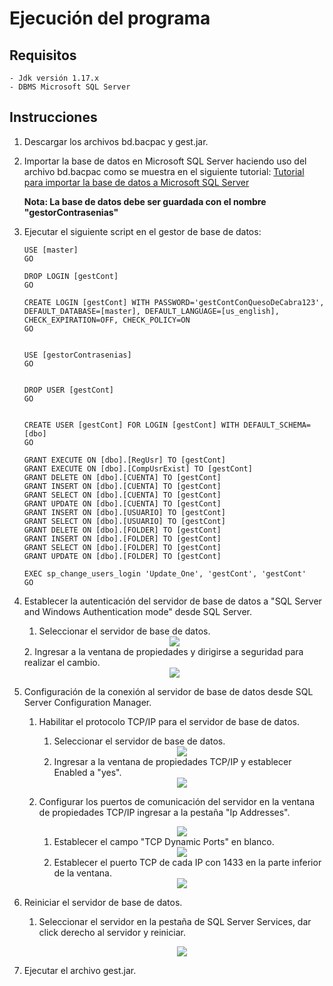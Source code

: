 # Ejecución del programa

## Requisitos
    - Jdk versión 1.17.x
    - DBMS Microsoft SQL Server
   
## Instrucciones

1.  Descargar los archivos bd.bacpac y gest.jar.

2.  Importar la base de datos en Microsoft SQL Server haciendo uso del archivo bd.bacpac como se muestra en el siguiente tutorial:
    [Tutorial para importar la base de datos a Microsoft SQL Server](https://youtu.be/XLzV_gagkZc?t=182)
    
    **Nota: La base de datos debe ser guardada con el nombre "gestorContrasenias"** 
3.  Ejecutar el siguiente script en el gestor de base de datos:

    ```
    USE [master]
    GO

    DROP LOGIN [gestCont]
    GO

    CREATE LOGIN [gestCont] WITH PASSWORD='gestContConQuesoDeCabra123', DEFAULT_DATABASE=[master], DEFAULT_LANGUAGE=[us_english], CHECK_EXPIRATION=OFF, CHECK_POLICY=ON
    GO


    USE [gestorContrasenias]
    GO


    DROP USER [gestCont]
    GO


    CREATE USER [gestCont] FOR LOGIN [gestCont] WITH DEFAULT_SCHEMA=[dbo]
    GO

    GRANT EXECUTE ON [dbo].[RegUsr] TO [gestCont]
    GRANT EXECUTE ON [dbo].[CompUsrExist] TO [gestCont]
    GRANT DELETE ON [dbo].[CUENTA] TO [gestCont]
    GRANT INSERT ON [dbo].[CUENTA] TO [gestCont]
    GRANT SELECT ON [dbo].[CUENTA] TO [gestCont]
    GRANT UPDATE ON [dbo].[CUENTA] TO [gestCont]
    GRANT INSERT ON [dbo].[USUARIO] TO [gestCont]
    GRANT SELECT ON [dbo].[USUARIO] TO [gestCont]
    GRANT DELETE ON [dbo].[FOLDER] TO [gestCont]
    GRANT INSERT ON [dbo].[FOLDER] TO [gestCont]
    GRANT SELECT ON [dbo].[FOLDER] TO [gestCont]
    GRANT UPDATE ON [dbo].[FOLDER] TO [gestCont]

    EXEC sp_change_users_login 'Update_One', 'gestCont', 'gestCont'
    GO
    ```

4. Establecer la autenticación del servidor de base de datos a "SQL Server and Windows Authentication mode" desde SQL Server.

    1. Seleccionar el servidor de base de datos.
    <div align = "center"><img src = "Images/ServidorEnDMBS.PNG"></div>
    2. Ingresar a la ventana de propiedades y dirigirse a seguridad para realizar el cambio.
    <div align = "center"><img src = "Images/SeguridadServer.PNG"></div>

5. Configuración de la conexión al servidor de base de datos desde SQL Server Configuration Manager.
    
    1. Habilitar el protocolo TCP/IP para el servidor de base de datos.
    
        1. Seleccionar el servidor de base de datos.
        <div align = "center"><img src = "Images/NetworkConfig.PNG"></div>

        2. Ingresar a la ventana de propiedades TCP/IP y establecer Enabled a "yes".

        <div align = "center"><img src = "Images/TCPIP.PNG"></div>

    2. Configurar los puertos de comunicación del servidor en la ventana de propiedades TCP/IP ingresar a la pestaña "Ip Addresses".

        <div align = "center"><img src = "Images/IpAdresses.PNG"></div>

        1. Establecer el campo "TCP Dynamic Ports" en blanco.

        <div align = "center"><img src = "Images/DynamicPorts.png"></div>

        2. Establecer el puerto TCP de cada IP con 1433 en la parte inferior de la ventana.

        <div align = "center"><img src = "Images/TCP.PNG"></div>

6. Reiniciar el servidor de base de datos.

    1. Seleccionar el servidor en la pestaña de SQL Server Services, dar click derecho al servidor y reiniciar.

        <div align = "center"><img src = "Images/SQLSS.PNG"></div>

7. Ejecutar el archivo gest.jar.


